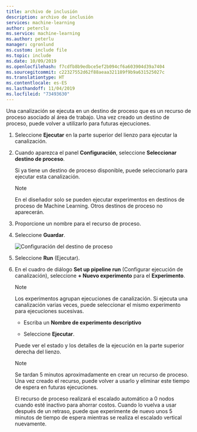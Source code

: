 ```yaml
---
title: archivo de inclusión
description: archivo de inclusión
services: machine-learning
author: peterclu
ms.service: machine-learning
ms.author: peterlu
manager: cgronlund
ms.custom: include file
ms.topic: include
ms.date: 10/09/2019
ms.openlocfilehash: f7cdfb8b9edbce5ef2b094cf6a603904d39a7404
ms.sourcegitcommit: c22327552d62f88aeaa321189f9b9a631525027c
ms.translationtype: HT
ms.contentlocale: es-ES
ms.lasthandoff: 11/04/2019
ms.locfileid: "73493630"
---
```

Una canalización se ejecuta en un destino de proceso que es un recurso de proceso asociado al área de trabajo. Una vez creado un destino de proceso, puede volver a utilizarlo para futuras ejecuciones.

1. Seleccione **Ejecutar** en la parte superior del lienzo para ejecutar la canalización.

1. Cuando aparezca el panel **Configuración**, seleccione **Seleccionar destino de proceso**.

    Si ya tiene un destino de proceso disponible, puede seleccionarlo para ejecutar esta canalización.

    > [!NOTE]
    > En el diseñador solo se pueden ejecutar experimentos en destinos de proceso de Machine Learning. Otros destinos de proceso no aparecerán.

1. Proporcione un nombre para el recurso de proceso.

1. Seleccione **Guardar**.

    ![Configuración del destino de proceso](./media/aml-ui-create-training-compute/set-compute.png)

1. Seleccione **Run** (Ejecutar).

1. En el cuadro de diálogo **Set up pipeline run** (Configurar ejecución de canalización), seleccione **+ Nuevo experimento** para el **Experimento**.

    > [!NOTE]
    > Los experimentos agrupan ejecuciones de canalización. Si ejecuta una canalización varias veces, puede seleccionar el mismo experimento para ejecuciones sucesivas.

    * Escriba un **Nombre de experimento descriptivo**

    * Seleccione **Ejecutar**.
    
    Puede ver el estado y los detalles de la ejecución en la parte superior derecha del lienzo.

    > [!NOTE]
    > Se tardan 5 minutos aproximadamente en crear un recurso de proceso. Una vez creado el recurso, puede volver a usarlo y eliminar este tiempo de espera en futuras ejecuciones.
    >
    > El recurso de proceso realizará el escalado automático a 0 nodos cuando esté inactivo para ahorrar costos.  Cuando lo vuelva a usar después de un retraso, puede que experimente de nuevo unos 5 minutos de tiempo de espera mientras se realiza el escalado vertical nuevamente.
